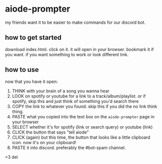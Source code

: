 # aiode-prompter

my friends want it to be easier to make commands for our discord bot.

## how to get started

download index.html. click on it. it will open in your browser. bookmark it if you want. if you want something to work or look different lmk.

## how to use

now that you have it open:

1. THINK with your brain of a song you wanna hear
2. LOOK on spotify or youtube for a link to a track/album/playlist. or if spotify, skip this and just think of something you'd search there
3. COPY the link to whatever you found. skip this if you did the no link think thing.
5. PASTE what you copied into the text box on the `aiode-prompter` page in your browser
6. SELECT whether it's for spotify (link or search query) or youtube (link)
7. CLICK the button that says "tell aiode"
8. CLICK (again) but this time, the button that looks like a little clipboard icon. now it's on your clipboard!
9. PASTE it into discord. preferably the #bot-spam channel.

<3 del
